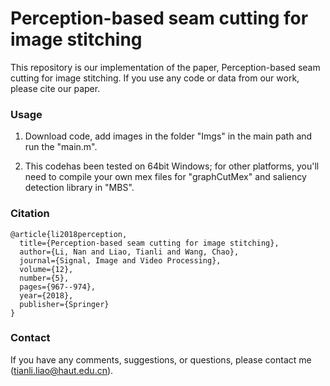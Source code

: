 # Perception-based seam cutting for image stitching

This repository is our implementation of the paper, Perception-based seam cutting for image stitching. If you use any code or data from our work, please cite our paper.

### Usage

1. Download code, add images in the folder "Imgs" in the main path and run the "main.m".

2. This codehas been tested on 64bit Windows; for other platforms, you'll need to compile your own mex files for "graphCutMex" and saliency detection library in "MBS".

### Citation
```
@article{li2018perception,
  title={Perception-based seam cutting for image stitching},
  author={Li, Nan and Liao, Tianli and Wang, Chao},
  journal={Signal, Image and Video Processing},
  volume={12},
  number={5},
  pages={967--974},
  year={2018},
  publisher={Springer}
}
```

### Contact

If you have any comments, suggestions, or questions, please contact me (tianli.liao@haut.edu.cn).










